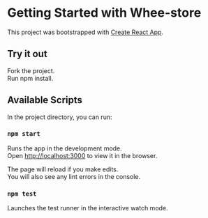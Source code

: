 # Getting Started with Whee-store

This project was bootstrapped with [Create React App](https://github.com/facebook/create-react-app).

## Try it out

Fork the project.\
Run npm install.

## Available Scripts

In the project directory, you can run:

### `npm start`

Runs the app in the development mode.\
Open [http://localhost:3000](http://localhost:3000) to view it in the browser.

The page will reload if you make edits.\
You will also see any lint errors in the console.

### `npm test`

Launches the test runner in the interactive watch mode.
